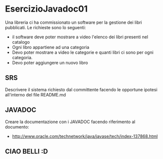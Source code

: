# EsercizioJavadoc01
Una libreria ci ha commissionato un software per la gestione dei libri pubblicati. Le richieste sono lo seguenti:

* il software deve poter mostrare a video l'elenco dei libri presenti nel catalogo
* Ogni libro appartiene ad una categoria
* Devo poter mostrare a video le categorie e quanti libri ci sono per ogni categoria.
* Devo poter aggiungere un nuovo libro

## SRS

Descrivere il sistema richiesto dal committente facendo le opportune ipotesi all'interno del file README.md

## JAVADOC

Creare la documentazione con i JAVADOC facendo riferimento al documento:

* http://www.oracle.com/technetwork/java/javase/tech/index-137868.html

## CIAO BELLI :D
